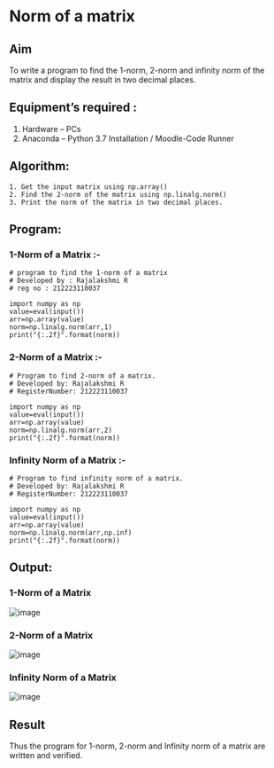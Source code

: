 # Norm of a matrix

## Aim
To write a program to find the 1-norm, 2-norm and infinity norm of the matrix and display the result in two decimal places.

## Equipment’s required :

1.	Hardware – PCs
2.	Anaconda – Python 3.7 Installation / Moodle-Code Runner

## Algorithm:
	1. Get the input matrix using np.array()   
    2. Find the 2-norm of the matrix using np.linalg.norm()
	3. Print the norm of the matrix in two decimal places.

## Program:

### 1-Norm of a Matrix :-

```
# program to find the 1-norm of a matrix
# Developed by : Rajalakshmi R
# reg no : 212223110037

import numpy as np
value=eval(input())
arr=np.array(value)
norm=np.linalg.norm(arr,1)
print("{:.2f}".format(norm))
```

### 2-Norm of a Matrix :-

```
# Program to find 2-norm of a matrix.
# Developed by: Rajalakshmi R
# RegisterNumber: 212223110037

import numpy as np
value=eval(input())
arr=np.array(value)
norm=np.linalg.norm(arr,2)
print("{:.2f}".format(norm))
```

### Infinity Norm of a Matrix :-

```
# Program to find infinity norm of a matrix.
# Developed by: Rajalakshmi R
# RegisterNumber: 212223110037

import numpy as np
value=eval(input())
arr=np.array(value)
norm=np.linalg.norm(arr,np.inf)
print("{:.2f}".format(norm))
```

## Output:

### 1-Norm of a Matrix
![image](https://github.com/Raji1009/Norm-of-a-matrix/assets/89059861/87f299b7-7129-4dcc-a21a-1d00c2ed55e0)


### 2-Norm of a Matrix
![image](https://github.com/Raji1009/Norm-of-a-matrix/assets/89059861/58a02584-18d5-4b09-980b-e573681044f2)


### Infinity Norm of a Matrix
![image](https://github.com/Raji1009/Norm-of-a-matrix/assets/89059861/55dc45b7-279e-4453-88a9-3c802a51c7b1)


## Result
Thus the program for 1-norm, 2-norm and Infinity norm of a matrix are written and verified.
